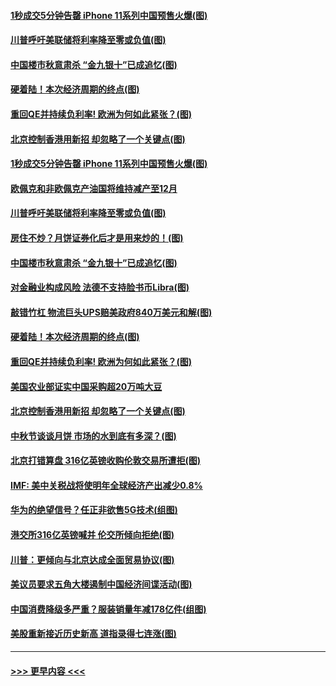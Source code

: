 #### [1秒成交5分钟告罄 iPhone 11系列中国预售火爆(图)](../pages/p5/907373.md?t=09142111) 
#### [川普呼吁美联储将利率降至零或负值(图)](../pages/p5/907303.md?t=09142111) 
#### [中国楼市秋意肃杀 “金九银十”已成追忆(图)](../pages/p5/907275.md?t=09142111) 
#### [硬着陆！本次经济周期的终点(图)](../pages/p5/907268.md?t=09142111) 
#### [重回QE并持续负利率! 欧洲为何如此紧张？(图)](../pages/p5/907269.md?t=09142111) 
#### [北京控制香港用新招 却忽略了一个关键点(图)](../pages/p5/907256.md?t=09142111) 
#### [1秒成交5分钟告罄 iPhone 11系列中国预售火爆(图)](../pages/p5/907373.md?t=09142111) 
#### [欧佩克和非欧佩克产油国将维持减产至12月](../pages/p5/907339.md?t=09142111) 
#### [川普呼吁美联储将利率降至零或负值(图)](../pages/p5/907303.md?t=09142111) 
#### [房住不炒？月饼证券化后才是用来炒的！(图)](../pages/p5/907337.md?t=09142111) 
#### [中国楼市秋意肃杀 “金九银十”已成追忆(图)](../pages/p5/907275.md?t=09142111) 
#### [对金融业构成风险 法德不支持脸书币Libra(图)](../pages/p5/907312.md?t=09142111) 
#### [敲错竹杠 物流巨头UPS赔美政府840万美元和解(图)](../pages/p5/907308.md?t=09142111) 
#### [硬着陆！本次经济周期的终点(图)](../pages/p5/907268.md?t=09142111) 
#### [重回QE并持续负利率! 欧洲为何如此紧张？(图)](../pages/p5/907269.md?t=09142111) 
#### [美国农业部证实中国采购超20万吨大豆](../pages/p5/907287.md?t=09142111) 
#### [北京控制香港用新招 却忽略了一个关键点(图)](../pages/p5/907256.md?t=09142111) 
#### [中秋节谈谈月饼 市场的水到底有多深？(图)](../pages/p5/907241.md?t=09142111) 
#### [北京打错算盘 316亿英镑收购伦敦交易所遭拒(图)](../pages/p5/907236.md?t=09142111) 
#### [IMF: 美中关税战将使明年全球经济产出减少0.8%](../pages/p5/907233.md?t=09142111) 
#### [华为的绝望信号？任正非欲售5G技术(组图)](../pages/p5/907155.md?t=09142111) 
#### [港交所316亿英镑喊并 伦交所倾向拒绝(图)](../pages/p5/907207.md?t=09142111) 
#### [川普：更倾向与北京达成全面贸易协议(图)](../pages/p5/907211.md?t=09142111) 
#### [美议员要求五角大楼遏制中国经济间谍活动(图)](../pages/p5/907199.md?t=09142111) 
#### [中国消费降级多严重？服装销量年减178亿件(组图)](../pages/p5/907157.md?t=09142111) 
#### [美股重新接近历史新高 道指录得七连涨(图)](../pages/p5/907182.md?t=09142111) 

----
#### [ >>> 更早内容 <<< ](../indexes/p5-earlier.md)
